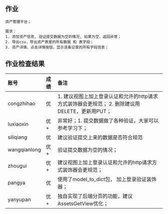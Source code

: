 ## 作业

```
资产管理平台；

需求：
1. 添加资产信息, 验证提交数据为空的情况, 如果为空，返回异常；
2. 导出csv，导出资产表里的所有数据 和 表字段；
3. 资产详情，点击详情按钮，显示该条记录的所有字段信息；
```

## 作业检查结果
|账号            |成绩 |备注               |   
|:--------------|:--- |:----------------- |
|congzhihao        |优    | 1. 建议视图上加上登录认证和允许的http请求方式装饰器会更规范； 2. 删除建议用DELETE，更新用PUT；                    |
|luxiaoxin         |优+   | 非常好；1. 提交数据做了各种验证，大家可以参考学习下；                    |
|siliqiang         |优    | 建议验证提交上来的数据是否符合规范                  |
|wangqianlong      |优+   | 验证提交数据为空的情况；                   |
|zhougui           |优+   | 建议视图上加上登录认证和允许的http请求方式装饰器会更规范；                   |
|pangya            |优    | 使用了model_to_dict包， 加上登录验证装饰器；                   |
|yanyupan          |优+   | 独自实现了后端分页的功能，建议AssetsGetView优化；                   |
